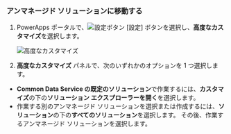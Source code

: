 ### <a name="navigate-to-an-unmanaged-solution"></a>アンマネージド ソリューションに移動する

1. PowerApps ポータルで、![設定ボタン](../administrator/media/settings-button-nav-bar.png) [設定] ボタンを選択し、**高度なカスタマイズ**を選択します。

    ![高度なカスタマイズ](../maker/common-data-service/media/advanced-customizations-menu.png)

1. **高度なカスタマイズ** パネルで、次のいずれかのオプションを 1 つ選択します。

 - **Common Data Service の既定のソリューション**で作業するには、**カスタマイズ**の下の**ソリューション エクスプローラーを開く**を選択します。
 - 作業する別のアンマネージド ソリューションを選択または作成するには、**ソリューション**の下の**すべてのソリューション**を選択します。 その後、作業するアンマネージド ソリューションを選択します。
